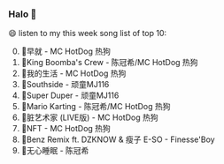 

### Halo 👋

😄 listen to my this week song list of top 10:

0. 🌈早就 - MC HotDog 热狗
1. 🌈King Boomba's Crew - 陈冠希/MC HotDog 热狗
2. 🌈我的生活 - MC HotDog 热狗
3. 🌈Southside - 顽童MJ116
4. 🌈Super Duper - 顽童MJ116
5. 🌈Mario Karting - 陈冠希/MC HotDog 热狗
6. 🌈脏艺术家 (LIVE版) - MC HotDog 热狗
7. 🌈NFT - MC HotDog 热狗
8. 🌈Benz Remix ft. DZKNOW & 瘦子 E-SO - Finesse'Boy
9. 🌈无心睡眠 - 陈冠希


